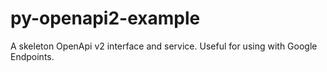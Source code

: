 # py-openapi2-example
A skeleton OpenApi v2 interface and service.  Useful for using with Google Endpoints. 
